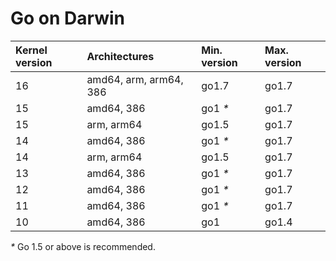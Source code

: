 # Go on Darwin

| **Kernel version** | **Architectures**      | **Min. version** | **Max. version** |
|:-------------------|:-----------------------|:-----------------|:-----------------|
| 16                 | amd64, arm, arm64, 386 | go1.7            | go1.7            |
| 15                 | amd64, 386             | go1 _*_          | go1.7            |
| 15                 | arm, arm64             | go1.5            | go1.7            |
| 14                 | amd64, 386             | go1 _*_          | go1.7            |
| 14                 | arm, arm64             | go1.5            | go1.7            |
| 13                 | amd64, 386             | go1 _*_          | go1.7            |
| 12                 | amd64, 386             | go1 _*_          | go1.7            |
| 11                 | amd64, 386             | go1 _*_          | go1.7            |
| 10                 | amd64, 386             | go1              | go1.4            |
_*_ Go 1.5 or above is recommended.